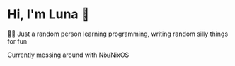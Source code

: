 # Hi, I'm Luna 👋

🏳️‍⚧️ Just a random person learning programming, writing random silly things for fun

Currently messing around with Nix/NixOS

<!--

[![Most used languages](https://github-readme-stats.vercel.app/api/top-langs/?username=2kool4idkwhat&layout=compact&theme=ayu-mirage&hide=just)](https://github.com/anuraghazra/github-readme-stats)

-->
